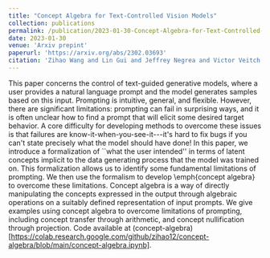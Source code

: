```yaml
---
title: "Concept Algebra for Text-Controlled Vision Models"
collection: publications
permalink: /publication/2023-01-30-Concept-Algebra-for-Text-Controlled-Vision-Models
date: 2023-01-30
venue: 'Arxiv prepint'
paperurl: 'https://arxiv.org/abs/2302.03693'
citation: 'Zihao Wang and Lin Gui and Jeffrey Negrea and Victor Veitch. "Concept Algebra for Text-Controlled Vision Models." arXiv preprint arXiv:2302.03693 (2023)'
---
```

This paper concerns the control of text-guided generative models, where a user provides a natural language prompt and the model generates samples based on this input.
Prompting is intuitive, general, and flexible. 
However, there are significant limitations: prompting can fail in surprising ways, and it is often unclear how to find a prompt that will elicit some desired target behavior. 
A core difficulty for developing methods to overcome these issues is that failures are know-it-when-you-see-it---it's hard to fix bugs if you can't state precisely what the model should have done! 
In this paper, we introduce a formalization of ``what the user intended'' in terms of latent concepts implicit to the data generating process that the model was trained on. 
This formalization allows us to identify some fundamental limitations of prompting. We then use the formalism to develop \emph{concept algebra} to overcome these limitations. 
Concept algebra is a way of directly manipulating the concepts expressed in the output through algebraic operations on a suitably defined representation of input prompts. 
We give examples using concept algebra to overcome limitations of prompting, including concept transfer through arithmetic, and concept nullification through projection.
Code available at (concept-algebra)[https://colab.research.google.com/github/zihao12/concept-algebra/blob/main/concept-algebra.ipynb]. 